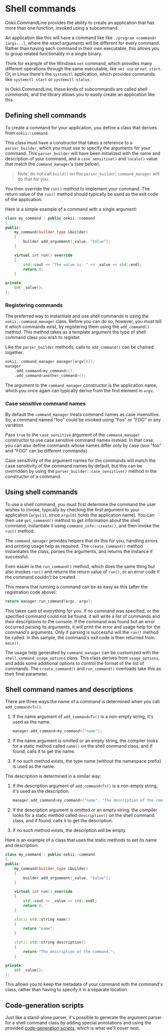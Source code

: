 # Shell commands

Ookii.CommandLine provides the ability to create an application that has more than one function,
invoked using a subcommand.

An application like this will have a command like like `./program <command> [args...]`, where the
exact arguments will be different for every command. Rather than having each command in their own
executable, this allows you to group related functionality in a single binary.

Think for example of the Windows `net` command, which provides many different operations through the
same executable, like `net use` or `net start`. Or, in Linux there's the `systemctl` application,
which provides commands like `systemctl start` or `systemctl status`.

In Ookii.CommandLine, these kinds of subcommands are called _shell commands_, and the library allows
you to easily create an application like this.

## Defining shell commands

To create a command for your application, you define a class that derives from `ookii::command`.

This class must have a constructor that takes a reference to a `parser_builder`, which you must
use to specify the arguments for your command. This `parser_builder` will have been initialized with
the name and description of your command, and a `case_sensitive()` and `locale()`
value that match the `command_manager`'s (see below).

> Note: do not call `build()` on the `parser_builder`; `command_manager` will do that for
> you.

You then override the `run()` method to implement your command. The return value of the `run()`
method should typically be used as the exit code of the application.

Here is a simple example of a command with a single argument:

```c++
class my_command : public ookii::command
{
public:
    my_command(builder_type &builder)
    {
        builder.add_argumment(_value, "Value");
    }

    virtual int run() override
    {
        std::cout << "The value is: " << _value << std::endl;
        return 0;
    }

private:
    int _value{};
};
```

### Registering commands

The preferred way to instantiate and use shell commands is using the `ookii::command_manager`
class. Before you can do so, however, you must tell it which commands exist, by registering them
using the `add_command()` method. This method takes as a template argument the type of shell command
class you wish to register.

Like the `parser_builder` methods, calls to `add_command()` can be chained together.

```c++
ookii::command_manager manager{argv[0]};
manager
    .add_command<my_command>()
    .add_command<another_command>();
```

The argument to the `command_manager` constructor is the application name, which you once
again can typically derive from the first element in `argv`.

### Case sensitive command names

By default the `command_manager` treats command names as case insensitive. So, a command
named "foo" could be invoked using "Foo" or "FOO" or any variation.

Pass `true` to the `case_sensitive` argument of the `command_manager` constructor to use
case sensitive command names instead. In that case, you can also define commands whose names differ
only by case (soo "foo" and "FOO" can be different commands).

Case sensitivity of the argument names for the commands will match the case sensitivity of the
command names by default, but this can be overridden by using the `parser_builder::case_sensitive()`
method in the constructor of a command.

## Using shell commands

To use a shell command, you must first determine the command the user wishes to invoke, typically by
checking the first argument to your application (`argv[1]`, since `argv[0]` holds the application
name). You can then use `get_command()` method to get information about the shell command,
instantiate it using `command_info::create()`, and then invoke the `run()` method.

The `command_manager` provides helpers that do this for you, handling errors and printing
usage help as required. The `create_command()` method instantiates the class, parses the
arguments, and returns the instance if successful.

Even easier is the `run_command()` method, which does the same thing but also invokes `run()`
and returns the return value of `run()`, or an error code if the command couldn't be created.

This means that running a command can be as easy as this (after the registration code above):

```c++
return manager.run_command(argc, argv);
```

This takes care of everything for you. If no command was specified, or the specified command could
not be found, it will write a list of commands and their descriptions to the console. If the command
was found but an error occurred parsing its arguments, it will print the error and usage help for
the command's arguments. Only if parsing is successful will the `run()` method be called. In this
sample, the command's exit code is then returned from `main()`.

The usage help generated by `command_manager` can be customized with the `shell_command_usage_options`
class. This class derives from `usage_options`, and adds some additional options to control the
format of the list of commands. The `create_command()` and `run_command()` overloads take this as
their final parameter.

## Shell command names and descriptions

There are three ways the name of a command is determined when you call `add_command<T>()`.

1. If the name argument of `add_command<T>()` is a non-empty string, it's used as the name.

    ```c++
    manager.add_command<my_command>("name");
    ```

2. If the name argument is omitted or an empty string, the compiler looks for a static method called
   `name()` on the shell command class, and if found, calls it to get the name.
3. If no such method exists, the type name (without the namespace prefix) is used as the name.

The description is determined in a similar way:

1. If the description argument of `add_command<T>()` is a non-empty string, it's used as the
   description.

    ```c++
    manager.add_command<my_command>("name", "The description of the command.");
    ```

2. If the description argument is omitted or an empty string, the compiler looks for a static method
   called `description()` on the shell command class, and if found, calls it to get the description.
3. If no such method exists, the description will be empty.

Here is an example of a class that uses the static methods to set its name and description:

```c++
class my_command : public ookii::command
{
public:
    my_command(builder_type &builder)
    {
        builder.add_argumment(_value, "Value");
    }

    virtual int run() override
    {
        std::cout << _value << std::endl;
        return 0;
    }

    static std::string name()
    {
        return "name";
    }

    static std::string description()
    {
        return "The description of the command.";
    }

private:
    int _value{};
};
```

This allows you to keep the metadata of your command with the command's class, rather than having
to specify it in a separate location.

## Code-generation scripts

Just like a stand-alone parser, it's possible to generate the argument parser for a shell command
class by adding special annotations and using the provided [code-generation scripts](Scripts.md),
which is what we'll cover next.
